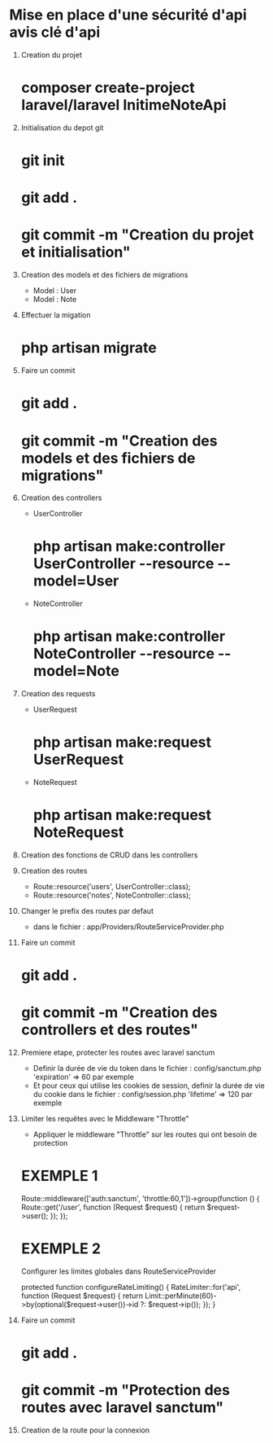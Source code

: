 # Mise en place d'une sécurité d'api avis clé d'api

1. Creation du projet
    # composer create-project laravel/laravel InitimeNoteApi

2. Initialisation du depot git
    # git init
    # git add .
    # git commit -m "Creation du projet et initialisation"

3. Creation des models et des fichiers de migrations
    - Model : User
    - Model : Note

4. Effectuer la migation
    # php artisan migrate

5. Faire un commit
    # git add .
    # git commit -m "Creation des models et des fichiers de migrations"

6. Creation des controllers
    - UserController
        # php artisan make:controller UserController --resource --model=User
    - NoteController
        # php artisan make:controller NoteController --resource --model=Note

7. Creation des requests
    - UserRequest
        # php artisan make:request UserRequest
    - NoteRequest
        # php artisan make:request NoteRequest

7. Creation des fonctions de CRUD dans les controllers

8. Creation des routes
    - Route::resource('users', UserController::class);
    - Route::resource('notes', NoteController::class);

9. Changer le prefix des routes par defaut
    - dans le fichier : app/Providers/RouteServiceProvider.php

10. Faire un commit
    # git add .
    # git commit -m "Creation des controllers et des routes"

11. Premiere etape, protecter les routes avec laravel sanctum
    - Definir la durée de vie du token dans le fichier : config/sanctum.php 'expiration' => 60 par exemple
    - Et pour ceux qui utilise les cookies de session, definir la durée de vie du cookie dans le fichier : config/session.php 'lifetime' => 120 par exemple

12. Limiter les requêtes avec le Middleware "Throttle"
    - Appliquer le middleware "Throttle" sur les routes qui ont besoin de protection

    # EXEMPLE 1
    Route::middleware(['auth:sanctum', 'throttle:60,1'])->group(function () {
        Route::get('/user', function (Request $request) {
            return $request->user();
        });
    });

    # EXEMPLE 2
    Configurer les limites globales dans RouteServiceProvider

    protected function configureRateLimiting()
    {
        RateLimiter::for('api', function (Request $request) {
            return Limit::perMinute(60)->by(optional($request->user())->id ?: $request->ip());
        });
    }

13. Faire un commit
    # git add .
    # git commit -m "Protection des routes avec laravel sanctum"

13. Creation de la route pour la connexion











<!-- # ETAPE 2 : Installation des dependances et publication des fichiers de configuration pour laravel sanctum

1. Installation des dependances
    # composer require tymon/jwt-auth

2. Publication des fichiers de configuration
    # php artisan vendor:publish --provider="Tymon\JWTAuth\Providers\LaravelServiceProvider"
    # php artisan jwt:secret

3. Editer la durée de la session de l'utilisateur
    - dans le fichier : config/jwt.php

 -->
